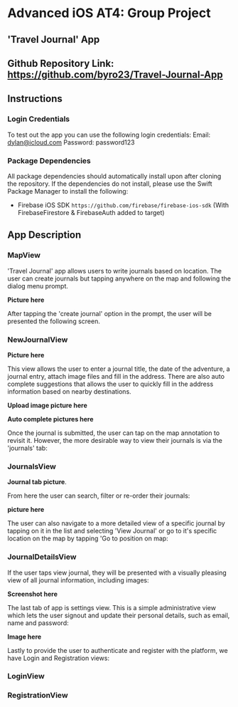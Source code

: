 # Advanced iOS AT4: Group Project 

## 'Travel Journal' App

## Github Repository Link: https://github.com/byro23/Travel-Journal-App

## Instructions

### Login Credentials

To test out the app you can use the following login credentials: 
Email: dylan@icloud.com
Password: password123


### Package Dependencies

All package dependencies should automatically install upon after cloning the repository.
If the dependencies do not install, please use the Swift Package Manager to install the following:

- Firebase iOS SDK ``` https://github.com/firebase/firebase-ios-sdk ``` (With FirebaseFirestore & FirebaseAuth added to target)

## App Description

### MapView

'Travel Journal' app allows users to write journals based on location. The user can create journals but tapping anywhere on the map and following the dialog menu prompt. 

**Picture here**

After tapping the 'create journal' option in the prompt, the user will be presented the following screen.

### NewJournalView

**Picture here**

This view allows the user to enter a journal title, the date of the adventure, a journal entry, attach image files and fill in the address. There are also auto complete suggestions that allows the user to quickly fill in the address information based on nearby destinations.

**Upload image picture here**

**Auto complete pictures here**

Once the journal is submitted, the user can tap on the map annotation to revisit it. However, the more desirable way to view their journals is via the 'journals' tab:

### JournalsView

**Journal tab picture**.

From here the user can search, filter or re-order their journals:

**picture here**

The user can also navigate to a more detailed view of a specific journal by tapping on it in the list and selecting 'View Journal' or go to it's specific location on the map by tapping 'Go to position on map: 

### JournalDetailsView

If the user taps view journal, they will be presented with a visually pleasing view of all journal information, including images:

**Screenshot here**

The last tab of app is settings view. This is a simple administrative view which lets the user signout and update their personal details, such as email, name and password:

**Image here**

Lastly to provide the user to authenticate and register with the platform, we have Login and Registration views:

### LoginView

### RegistrationView

